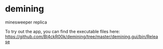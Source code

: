 # demining
minesweeper replica


To try out the app, you can find the executable files here: 
https://github.com/Bl4ckR00k/demining/tree/master/demining.gui/bin/Release
